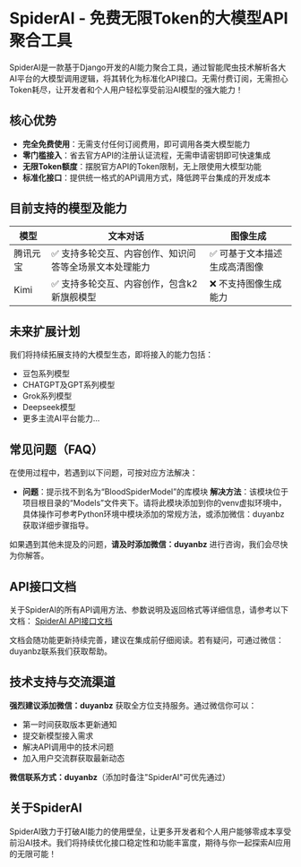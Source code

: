 # SpiderAI - 免费无限Token的大模型API聚合工具

SpiderAI是一款基于Django开发的AI能力聚合工具，通过智能爬虫技术解析各大AI平台的大模型调用逻辑，将其转化为标准化API接口。无需付费订阅，无需担心Token耗尽，让开发者和个人用户轻松享受前沿AI模型的强大能力！



## 核心优势

- **完全免费使用**：无需支付任何订阅费用，即可调用各类大模型能力
- **零门槛接入**：省去官方API的注册认证流程，无需申请密钥即可快速集成
- **无限Token额度**：摆脱官方API的Token限制，无上限使用大模型功能
- **标准化接口**：提供统一格式的API调用方式，降低跨平台集成的开发成本

## 目前支持的模型及能力

| 模型 | 文本对话 | 图像生成 |
|------|----------|----------|
| 腾讯元宝 | ✅ 支持多轮交互、内容创作、知识问答等全场景文本处理能力 | ✅ 可基于文本描述生成高清图像 |
| Kimi | ✅ 支持多轮交互、内容创作，包含k2新旗舰模型 | ❌ 不支持图像生成能力 |

## 未来扩展计划

我们将持续拓展支持的大模型生态，即将接入的能力包括：
- 豆包系列模型
- CHATGPT及GPT系列模型
- Grok系列模型
- Deepseek模型
- 更多主流AI平台能力...

## 常见问题（FAQ）

在使用过程中，若遇到以下问题，可按对应方法解决：

- **问题**：提示找不到名为“BloodSpiderModel”的库模块
  **解决方法**：该模块位于项目根目录的“Models”文件夹下。请将此模块添加到你的venv虚拟环境中，具体操作可参考Python环境中模块添加的常规方法，或添加微信：duyanbz获取详细步骤指导。

如果遇到其他未提及的问题，**请及时添加微信：duyanbz** 进行咨询，我们会尽快为你解答。

## API接口文档

关于SpiderAI的所有API调用方法、参数说明及返回格式等详细信息，请参考以下文档：
[SpiderAI API接口文档](https://cpn16feg6a.apifox.cn/320966148e0)

文档会随功能更新持续完善，建议在集成前仔细阅读。若有疑问，可通过微信：duyanbz联系我们获取帮助。

## 技术支持与交流渠道

**强烈建议添加微信：duyanbz** 获取全方位支持服务。通过微信你可以：
- 第一时间获取版本更新通知
- 提交新模型接入需求
- 解决API调用中的技术问题
- 加入用户交流群获取最新动态

**微信联系方式：duyanbz**（添加时备注"SpiderAI"可优先通过）

## 关于SpiderAI

SpiderAI致力于打破AI能力的使用壁垒，让更多开发者和个人用户能够零成本享受前沿AI技术。我们将持续优化接口稳定性和功能丰富度，期待与你一起探索AI应用的无限可能！